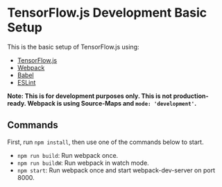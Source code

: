 # TensorFlow.js Development Basic Setup

This is the basic setup of TensorFlow.js using:

- [TensorFlow.js](https://js.tensorflow.org/)
- [Webpack](https://webpack.js.org/)
- [Babel](https://babeljs.io/)
- [ESLint](https://eslint.org/)

**Note: This is for development purposes only. This is not production-ready. Webpack is using Source-Maps and `mode: 'development'`.**

## Commands

First, run `npm install`, then use one of the commands below to start.

- `npm run build`: Run webpack once.
- `npm run buildW`: Run webpack in watch mode.
- `npm start`: Run webpack once and start webpack-dev-server on port 8000.
